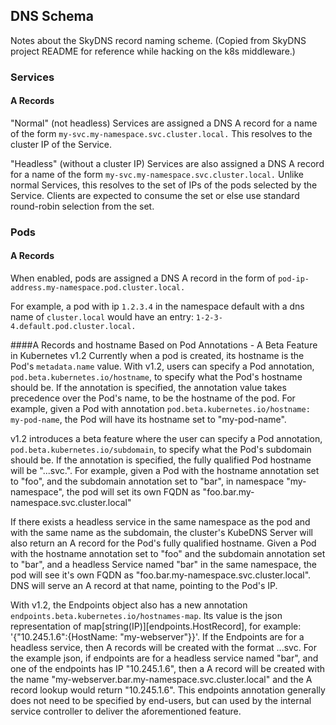 ## DNS Schema

Notes about the SkyDNS record naming scheme. (Copied from SkyDNS project README for reference while
hacking on the k8s middleware.)

### Services

#### A Records

"Normal" (not headless) Services are assigned a DNS A record for a name of the form `my-svc.my-namespace.svc.cluster.local.`
This resolves to the cluster IP of the Service.

"Headless" (without a cluster IP) Services are also assigned a DNS A record for a name of the form `my-svc.my-namespace.svc.cluster.local.`
Unlike normal Services, this resolves to the set of IPs of the pods selected by the Service.
Clients are expected to consume the set or else use standard round-robin selection from the set.


### Pods

#### A Records

When enabled, pods are assigned a DNS A record in the form of `pod-ip-address.my-namespace.pod.cluster.local.`

For example, a pod with ip `1.2.3.4` in the namespace default with a dns name of `cluster.local` would have 
an entry: `1-2-3-4.default.pod.cluster.local.`

####A Records and hostname Based on Pod Annotations - A Beta Feature in Kubernetes v1.2
Currently when a pod is created, its hostname is the Pod's `metadata.name` value.
With v1.2, users can specify a Pod annotation, `pod.beta.kubernetes.io/hostname`, to specify what the Pod's hostname should be.
If the annotation is specified, the annotation value takes precedence over the Pod's name, to be the hostname of the pod.
For example, given a Pod with annotation `pod.beta.kubernetes.io/hostname: my-pod-name`, the Pod will have its hostname set to "my-pod-name".

v1.2 introduces a beta feature where the user can specify a Pod annotation, `pod.beta.kubernetes.io/subdomain`, to specify what the Pod's subdomain should be.
If the annotation is specified, the fully qualified Pod hostname will be "<hostname>.<subdomain>.<pod namespace>.svc.<cluster domain>".
For example, given a Pod with the hostname annotation set to "foo", and the subdomain annotation set to "bar", in namespace "my-namespace", the pod will set its own FQDN as "foo.bar.my-namespace.svc.cluster.local"

If there exists a headless service in the same namespace as the pod and with the same name as the subdomain, the cluster's KubeDNS Server will also return an A record for the Pod's fully qualified hostname.
Given a Pod with the hostname annotation set to "foo" and the subdomain annotation set to "bar", and a headless Service named "bar" in the same namespace, the pod will see it's own FQDN as "foo.bar.my-namespace.svc.cluster.local". DNS will serve an A record at that name, pointing to the Pod's IP.

With v1.2, the Endpoints object also has a new annotation `endpoints.beta.kubernetes.io/hostnames-map`. Its value is the json representation of map[string(IP)][endpoints.HostRecord], for example: '{"10.245.1.6":{HostName: "my-webserver"}}'.
If the Endpoints are for a headless service, then A records will be created with the format <hostname>.<service name>.<pod namespace>.svc.<cluster domain>
For the example json, if endpoints are for a headless service named "bar", and one of the endpoints has IP "10.245.1.6", then a A record will be created with the name "my-webserver.bar.my-namespace.svc.cluster.local" and the A record lookup would return "10.245.1.6".
This endpoints annotation generally does not need to be specified by end-users, but can used by the internal service controller to deliver the aforementioned feature.

